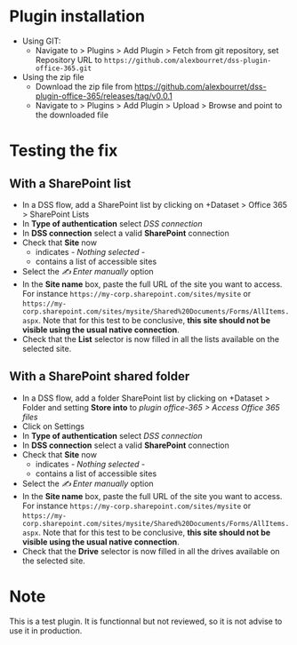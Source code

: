 # Plugin installation

- Using GIT:
    - Navigate to > Plugins > Add Plugin > Fetch from git repository, set Repository URL to `https://github.com/alexbourret/dss-plugin-office-365.git` 
- Using the zip file
    - Download the zip file from https://github.com/alexbourret/dss-plugin-office-365/releases/tag/v0.0.1
    - Navigate to > Plugins > Add Plugin > Upload > Browse and point to the downloaded file

# Testing the fix

## With a SharePoint list

- In a DSS flow, add a SharePoint list by clicking on +Dataset > Office 365 > SharePoint Lists
- In **Type of authentication** select *DSS connection*
- In **DSS connection** select a valid **SharePoint** connection
- Check that **Site** now
    - indicates *- Nothing selected -*
    - contains a list of accessible sites
- Select the *✍️ Enter manually* option
- In the **Site name** box, paste the full URL of the site you want to access. For instance `https://my-corp.sharepoint.com/sites/mysite` or `https://my-corp.sharepoint.com/sites/mysite/Shared%20Documents/Forms/AllItems.aspx`. Note that for this test to be conclusive, **this site should not be visible using the usual native connection**. 
- Check that the **List** selector is now filled in all the lists available on the selected site.

## With a SharePoint shared folder

- In a DSS flow, add a folder SharePoint list by clicking on +Dataset > Folder and setting **Store into** to *plugin office-365 > Access Office 365 files*
- Click on Settings
- In **Type of authentication** select *DSS connection*
- In **DSS connection** select a valid **SharePoint** connection
- Check that **Site** now
    - indicates *- Nothing selected -*
    - contains a list of accessible sites
- Select the *✍️ Enter manually* option
- In the **Site name** box, paste the full URL of the site you want to access. For instance `https://my-corp.sharepoint.com/sites/mysite` or `https://my-corp.sharepoint.com/sites/mysite/Shared%20Documents/Forms/AllItems.aspx`. Note that for this test to be conclusive, **this site should not be visible using the usual native connection**. 
- Check that the **Drive** selector is now filled in all the drives available on the selected site.

# Note

This is a test plugin. It is functionnal but not reviewed, so it is not advise to use it in production.
